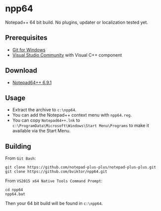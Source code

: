 # npp64

Notepad++ 64 bit build. No plugins, updater or localization tested yet.

## Prerequisites

* [Git for Windows](https://github.com/git-for-windows/git/releases)
* [Visual Studio Community](https://www.visualstudio.com/products/free-developer-offers-vs) with Visual C++ component

## Download

* [Notepad64++ 6.9.1](https://remedian.vault-tec.info/npp64/npp64-6.9.1.7z)

## Usage

* Extract the archive to `c:\npp64`.
* You can add the Notepad++ context menu with `npp64.reg`.
* You can copy `Notepad64++.lnk` to `c:\ProgramData\Microsoft\Windows\Start Menu\Programs` to make it available via the Start Menu.

## Building

From `Git Bash`:

~~~
git clone https://github.com/notepad-plus-plus/notepad-plus-plus.git
git clone https://github.com/bviktor/npp64.git
~~~

From `VS2015 x64 Native Tools Command Prompt`:

~~~
cd npp64
npp64.bat
~~~

Then your 64 bit build will be found in `c:\npp64`.
